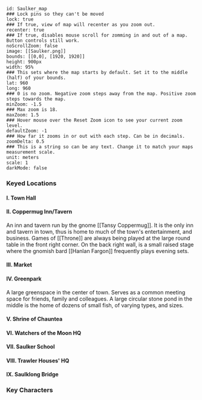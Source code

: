 
```leaflet  
id: Saulker_map  
### Lock pins so they can't be moved  
lock: true  
### If true, view of map will recenter as you zoom out.  
recenter: true  
### If true, disables mouse scroll for zomming in and out of a map. Button controls still work.  
noScrollZoom: false  
image: [[Saulker.png]]
bounds: [[0,0], [1920, 1920]]  
height: 900px  
width: 95%  
### This sets where the map starts by default. Set it to the middle (half) of your bounds.  
lat: 960
long: 960  
### 0 is no zoom. Negative zoom steps away from the map. Positive zoom steps towards the map.  
minZoom: -1.5  
### Max zoom is 18.  
maxZoom: 1.5  
### Hover mouse over the Reset Zoom icon to see your current zoom level.  
defaultZoom: -1  
### How far it zooms in or out with each step. Can be in decimals.  
zoomDelta: 0.5  
### This is a string so can be any text. Change it to match your maps measurement scale.  
unit: meters  
scale: 1  
darkMode: false  
```
### Keyed Locations
#### I. Town Hall
#### II. Coppermug Inn/Tavern
An inn and tavern run by the gnome [[Tansy Coppermug]]. It is the only inn and tavern in town, thus is home to much of the town's entertainment, and business. Games of [[Throne]] are always being played at the large round table in the front right corner. On the back right wall, is a small raised stage where the gnomish bard [[Hanlan Fargon]] frequently plays evening sets. 

#### III. Market
#### IV. Greenpark
A large greenspace in the center of town. Serves as a common meeting space  for friends, family and colleagues. A large circular stone pond in the middle is the home of dozens of small fish, of varying types, and sizes.

#### V. Shrine of Chauntea
#### VI. Watchers of the Moon HQ
#### VII. Saulker School
#### VIII. Trawler Houses' HQ
#### IX. Saulklong Bridge

### Key Characters